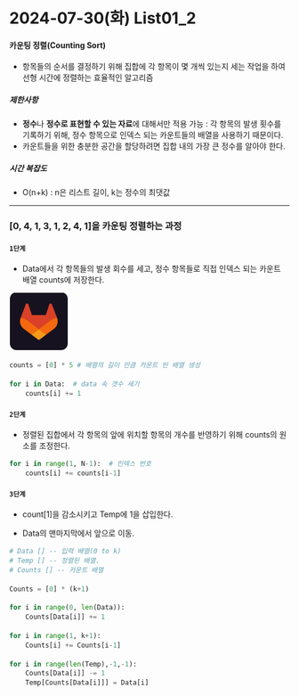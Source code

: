 # 2024-07-30(화) List01_2

#### 카운팅 정렬(Counting Sort)

- 항목들의 순서를 결정하기 위해 집합에 각 항목이 몇 개씩 있는지 세는 작업을 하여 선형 시간에 정렬하는 효율적인 알고리즘

##### 제한사항

- **정수**나 **정수로 표현할 수 있는 자료**에 대해서만 적용 가능 : 각 항목의 발생 횟수를 기록하기 위해, 정수 항목으로 인덱스 되는 카운트들의 배열을 사용하기 때문이다.
- 카운트들을 위한 충분한 공간을 할당하려면 집합 내의 가장 큰 정수를 알아야 한다.

##### 시간 복잡도
- O(n+k) : n은 리스트 길이, k는 정수의 최댓값

---

### [0, 4, 1, 3, 1, 2, 4, 1]을 카운팅 정렬하는 과정

#### `1단계`

- Data에서 각 항목들의 발생 회수를 세고, 정수 항목들로 직접 인덱스 되는 카운트 배열 counts에 저장한다.

![alt text](image-3.png)

```python
counts = [0] * 5 # 배열의 길이 만큼 카운트 빈 배열 생성

for i in Data:  # data 속 갯수 세기
    counts[i] += 1
```

#### `2단계`

- 정렬된 집합에서 각 항목의 앞에 위치할 항목의 개수를 반영하기 위해 counts의 원소를 조정한다.

```python
for i in range(1, N-1):  # 인덱스 번호
    counts[i] += counts[i-1]
```

#### `3단계`

- count[1]을 감소시키고 Temp에 1을 삽입한다.

- Data의 맨마지막에서 앞으로 이동.

```python
# Data [] -- 입력 배열(0 to k)
# Temp [] -- 정렬된 배열.
# Counts [] -- 카운트 배열

Counts = [0] * (k+1)

for i in range(0, len(Data)):
    Counts[Data[i]] += 1

for i in range(1, k+1):
    Counts[i] += Counts[i-1] 

for i in range(len(Temp),-1,-1):
    Counts[Data[i]] -= 1
    Temp[Counts[Data[i]]] = Data[i]

```

